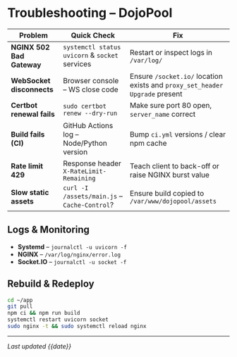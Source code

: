 # Troubleshooting – DojoPool

| Problem | Quick Check | Fix |
|---------|-------------|-----|
| **NGINX 502 Bad Gateway** | `systemctl status uvicorn` & `socket` services | Restart or inspect logs in `/var/log/` |
| **WebSocket disconnects** | Browser console – WS close code | Ensure `/socket.io/` location exists and `proxy_set_header Upgrade` present |
| **Certbot renewal fails** | `sudo certbot renew --dry-run` | Make sure port 80 open, `server_name` correct |
| **Build fails (CI)** | GitHub Actions log – Node/Python version | Bump `ci.yml` versions / clear npm cache |
| **Rate limit 429** | Response header `X-RateLimit-Remaining` | Teach client to back-off or raise NGINX burst value |
| **Slow static assets** | `curl -I /assets/main.js` – `Cache-Control`? | Ensure build copied to `/var/www/dojopool/assets` |

## Logs & Monitoring

* **Systemd** – `journalctl -u uvicorn -f`
* **NGINX** – `/var/log/nginx/error.log`
* **Socket.IO** – `journalctl -u socket -f`

## Rebuild & Redeploy

```bash
cd ~/app
git pull
npm ci && npm run build
systemctl restart uvicorn socket
sudo nginx -t && sudo systemctl reload nginx
```

---

_Last updated {{date}}_